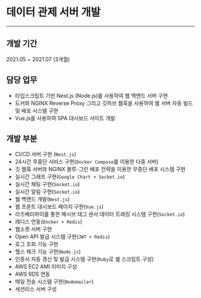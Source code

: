 # 데이터 관제 서버 개발

---

## 개발 기간

2021.05 ~ 2021.07 (3개월)

## 담당 업무

- 타입스크립트 기반 Nest.js (Node.js)를 사용하여 웹 백엔드 서버 구현
- 도커와 NGINX Reverse Proxy 그리고 깃허브 웹훅을 사용하여 웹 서버 자동 빌드 및 배포 시스템 구현
- Vue.js를 사용하여 SPA 대시보드 사이트 개발

## 개발 부분

- CI/CD 서버 구현 (`Nest.js`)
- 24시간 무중단 서비스 구현(`Docker Compose`를 이용한 다중 서버)
- 깃 웹훅 서버와 NGINX 블루-그린 배포 전략을 이용한 무중단 배포 시스템 구현
- 실시간 그래프 구현(`Google Chart + Socket.io`)
- 실시간 채팅 구현(`Socket.io`)
- 실시간 알림 구현(`Socket.io`)
- 웹 백엔드 개발(`Nest.js`)
- 웹 프론트 대시보드 페이지 구현(`Vue.js`)
- 라즈베리파이를 통한 패시브 태그 센서 데이터 트래킹 시스템 구현(`Socket.io`)
- 레디스 연동(`Docker + Redis`)
- 웹소켓 서버 구현
- Open API 발급 시스템 구현(`JWT + Redis`)
- 로그 조회 기능 구현
- 헬스 체크 기능 구현(`Node.js`)
- 인증서 자동 갱신 및 발급 시스템 구현(`Ruby`로 쉘 스크립트 구성)
- AWS EC2 AMI 이미지 구성
- AWS RDS 연동
- 메일 전송 시스템 구현(`Nodemailer`)
- 세션리스 서버 구성
